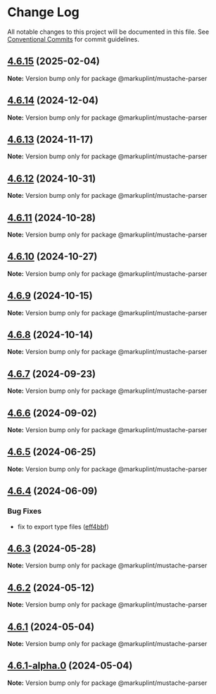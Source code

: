 # Change Log

All notable changes to this project will be documented in this file.
See [Conventional Commits](https://conventionalcommits.org) for commit guidelines.

## [4.6.15](https://github.com/markuplint/markuplint/compare/@markuplint/mustache-parser@4.6.14...@markuplint/mustache-parser@4.6.15) (2025-02-04)

**Note:** Version bump only for package @markuplint/mustache-parser

## [4.6.14](https://github.com/markuplint/markuplint/compare/@markuplint/mustache-parser@4.6.13...@markuplint/mustache-parser@4.6.14) (2024-12-04)

**Note:** Version bump only for package @markuplint/mustache-parser

## [4.6.13](https://github.com/markuplint/markuplint/compare/@markuplint/mustache-parser@4.6.12...@markuplint/mustache-parser@4.6.13) (2024-11-17)

**Note:** Version bump only for package @markuplint/mustache-parser

## [4.6.12](https://github.com/markuplint/markuplint/compare/@markuplint/mustache-parser@4.6.11...@markuplint/mustache-parser@4.6.12) (2024-10-31)

**Note:** Version bump only for package @markuplint/mustache-parser

## [4.6.11](https://github.com/markuplint/markuplint/compare/@markuplint/mustache-parser@4.6.10...@markuplint/mustache-parser@4.6.11) (2024-10-28)

**Note:** Version bump only for package @markuplint/mustache-parser

## [4.6.10](https://github.com/markuplint/markuplint/compare/@markuplint/mustache-parser@4.6.9...@markuplint/mustache-parser@4.6.10) (2024-10-27)

**Note:** Version bump only for package @markuplint/mustache-parser

## [4.6.9](https://github.com/markuplint/markuplint/compare/@markuplint/mustache-parser@4.6.8...@markuplint/mustache-parser@4.6.9) (2024-10-15)

**Note:** Version bump only for package @markuplint/mustache-parser

## [4.6.8](https://github.com/markuplint/markuplint/compare/@markuplint/mustache-parser@4.6.7...@markuplint/mustache-parser@4.6.8) (2024-10-14)

**Note:** Version bump only for package @markuplint/mustache-parser

## [4.6.7](https://github.com/markuplint/markuplint/compare/@markuplint/mustache-parser@4.6.6...@markuplint/mustache-parser@4.6.7) (2024-09-23)

**Note:** Version bump only for package @markuplint/mustache-parser

## [4.6.6](https://github.com/markuplint/markuplint/compare/@markuplint/mustache-parser@4.6.5...@markuplint/mustache-parser@4.6.6) (2024-09-02)

**Note:** Version bump only for package @markuplint/mustache-parser

## [4.6.5](https://github.com/markuplint/markuplint/compare/@markuplint/mustache-parser@4.6.4...@markuplint/mustache-parser@4.6.5) (2024-06-25)

**Note:** Version bump only for package @markuplint/mustache-parser

## [4.6.4](https://github.com/markuplint/markuplint/compare/@markuplint/mustache-parser@4.6.3...@markuplint/mustache-parser@4.6.4) (2024-06-09)

### Bug Fixes

- fix to export type files ([eff4bbf](https://github.com/markuplint/markuplint/commit/eff4bbfd127574809dc5e15d7cafe87699758ee0))

## [4.6.3](https://github.com/markuplint/markuplint/compare/@markuplint/mustache-parser@4.6.2...@markuplint/mustache-parser@4.6.3) (2024-05-28)

**Note:** Version bump only for package @markuplint/mustache-parser

## [4.6.2](https://github.com/markuplint/markuplint/compare/@markuplint/mustache-parser@4.6.1...@markuplint/mustache-parser@4.6.2) (2024-05-12)

**Note:** Version bump only for package @markuplint/mustache-parser

## [4.6.1](https://github.com/markuplint/markuplint/compare/@markuplint/mustache-parser@4.6.1-alpha.0...@markuplint/mustache-parser@4.6.1) (2024-05-04)

**Note:** Version bump only for package @markuplint/mustache-parser

## [4.6.1-alpha.0](https://github.com/markuplint/markuplint/compare/@markuplint/mustache-parser@4.6.0...@markuplint/mustache-parser@4.6.1-alpha.0) (2024-05-04)

**Note:** Version bump only for package @markuplint/mustache-parser

